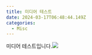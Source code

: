 ```yaml
---
title: 미디어 테스트
date: 2024-03-17T06:48:44.149Z
categories:
  - Misc
---
```


미디어 테스트입니다.![](/misc/미디어-테스트/제목을-입력해주세요_-001.png)
